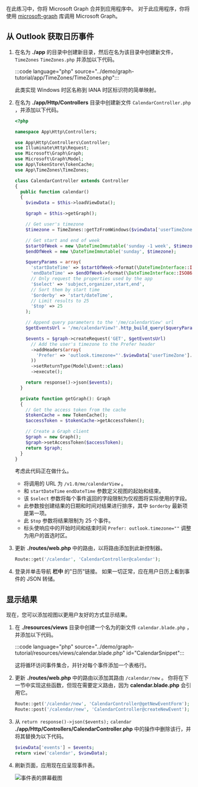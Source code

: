 <!-- markdownlint-disable MD002 MD041 -->

在此练习中，你将 Microsoft Graph 合并到应用程序中。 对于此应用程序，你将使用 [microsoft-graph](https://github.com/microsoftgraph/msgraph-sdk-php) 库调用 Microsoft Graph。

## <a name="get-calendar-events-from-outlook"></a>从 Outlook 获取日历事件

1. 在名为 **./app** 的目录中创建新目录，然后在名为该目录中创建新文件， `TimeZones` `TimeZones.php` 并添加以下代码。

    :::code language="php" source="../demo/graph-tutorial/app/TimeZones/TimeZones.php":::

    此类实现 Windows 时区名称到 IANA 时区标识符的简单映射。

1. 在名为 **./app/Http/Controllers** 目录中创建新文件 `CalendarController.php` ，并添加以下代码。

    ```php
    <?php

    namespace App\Http\Controllers;

    use App\Http\Controllers\Controller;
    use Illuminate\Http\Request;
    use Microsoft\Graph\Graph;
    use Microsoft\Graph\Model;
    use App\TokenStore\TokenCache;
    use App\TimeZones\TimeZones;

    class CalendarController extends Controller
    {
      public function calendar()
      {
        $viewData = $this->loadViewData();

        $graph = $this->getGraph();

        // Get user's timezone
        $timezone = TimeZones::getTzFromWindows($viewData['userTimeZone']);

        // Get start and end of week
        $startOfWeek = new \DateTimeImmutable('sunday -1 week', $timezone);
        $endOfWeek = new \DateTimeImmutable('sunday', $timezone);

        $queryParams = array(
          'startDateTime' => $startOfWeek->format(\DateTimeInterface::ISO8601),
          'endDateTime' => $endOfWeek->format(\DateTimeInterface::ISO8601),
          // Only request the properties used by the app
          '$select' => 'subject,organizer,start,end',
          // Sort them by start time
          '$orderby' => 'start/dateTime',
          // Limit results to 25
          '$top' => 25
        );

        // Append query parameters to the '/me/calendarView' url
        $getEventsUrl = '/me/calendarView?'.http_build_query($queryParams);

        $events = $graph->createRequest('GET', $getEventsUrl)
          // Add the user's timezone to the Prefer header
          ->addHeaders(array(
            'Prefer' => 'outlook.timezone="'.$viewData['userTimeZone'].'"'
          ))
          ->setReturnType(Model\Event::class)
          ->execute();

        return response()->json($events);
      }

      private function getGraph(): Graph
      {
        // Get the access token from the cache
        $tokenCache = new TokenCache();
        $accessToken = $tokenCache->getAccessToken();

        // Create a Graph client
        $graph = new Graph();
        $graph->setAccessToken($accessToken);
        return $graph;
      }
    }
    ```

    考虑此代码正在做什么。

    - 将调用的 URL 为 `/v1.0/me/calendarView` 。
    - 和 `startDateTime` `endDateTime` 参数定义视图的起始和结束。
    - 该 `$select` 参数将每个事件返回的字段限制为仅视图将实际使用的字段。
    - 此参数按创建结果的日期和时间对结果进行排序，其中 `$orderby` 最新项是第一项。
    - 此 `$top` 参数将结果限制为 25 个事件。
    - 标头使响应中的开始时间和结束时间 `Prefer: outlook.timezone=""` 调整为用户的首选时区。

1. 更新 **./routes/web.php** 中的路由，以将路由添加到此新控制器。

    ```php
    Route::get('/calendar', 'CalendarController@calendar');
    ```

1. 登录并单击导航 **栏中** 的"日历"链接。 如果一切正常，应在用户日历上看到事件的 JSON 转储。

## <a name="display-the-results"></a>显示结果

现在，您可以添加视图以更用户友好的方式显示结果。

1. 在 **./resources/views** 目录中创建一个名为的新文件 `calendar.blade.php` ，并添加以下代码。

    :::code language="php" source="../demo/graph-tutorial/resources/views/calendar.blade.php" id="CalendarSnippet":::

    这将循环访问事件集合，并针对每个事件添加一个表格行。

1. 更新 **./routes/web.php** 中的路由以添加其路由 `/calendar/new` 。 你将在下一节中实现这些函数，但现在需要定义路由，因为 **calendar.blade.php** 会引用它。

    ```php
    Route::get('/calendar/new', 'CalendarController@getNewEventForm');
    Route::post('/calendar/new', 'CalendarController@createNewEvent');
    ```

1. 从 `return response()->json($events);` `calendar` **./app/Http/Controllers/CalendarController.php** 中的操作中删除该行，并将其替换为以下代码。

    ```php
    $viewData['events'] = $events;
    return view('calendar', $viewData);
    ```

1. 刷新页面，应用现在应呈现事件表。

    ![事件表的屏幕截图](./images/add-msgraph-01.png)
